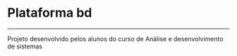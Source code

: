 # Plataforma bd

---

Projeto desenvolvido pelos alunos do curso de Análise e desenvolvimento de sistemas